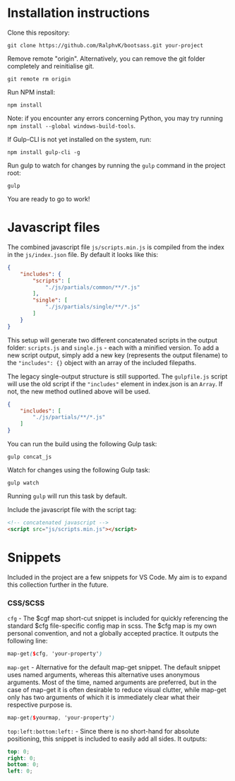 # Installation instructions

Clone this repository:

```
git clone https://github.com/RalphvK/bootsass.git your-project
```

Remove remote "origin". Alternatively, you can remove the git folder completely and reinitialise git.

```git remote rm origin```


Run NPM install:

```npm install```

Note: if you encounter any errors concerning Python, you may try running ```npm install --global windows-build-tools```.

If Gulp-CLI is not yet installed on the system, run:

```npm install gulp-cli -g```

Run gulp to watch for changes by running the ```gulp``` command in the project root:

```gulp```

You are ready to go to work!

# Javascript files

The combined javascript file ```js/scripts.min.js``` is compiled from the index in the ```js/index.json``` file. By default it looks like this:

```json
{
    "includes": {
        "scripts": [
            "./js/partials/common/**/*.js"
        ],
        "single": [
            "./js/partials/single/**/*.js"
        ]
    }
}
```

This setup will generate two different concatenated scripts in the output folder: ```scripts.js``` and ```single.js``` - each with a minified version. To add a new script output, simply add a new key (represents the output filename) to the ```"includes": {}``` object with an array of the included filepaths.

The legacy single-output structure is still supported. The ```gulpfile.js``` script will use the old script if the ```"includes"``` element in index.json is an ```Array```. If not, the new method outlined above will be used.

```json
{
    "includes": [
        "./js/partials/**/*.js"
    ]
}
```

You can run the build using the following Gulp task:

```gulp concat_js```

Watch for changes using the following Gulp task:

```gulp watch```

Running ```gulp``` will run this task by default.

Include the javascript file with the script tag:

```html
<!-- concatenated javascript -->
<script src="js/scripts.min.js"></script>
```

# Snippets

Included in the project are a few snippets for VS Code. My aim is to expand this collection further in the future.

### CSS/SCSS

```cfg``` - The $cgf map short-cut snippet is included for quickly referencing the standard $cfg file-specific config map in scss. The $cfg map is my own personal convention, and not a globally accepted practice. It outputs the following line:

```scss
map-get($cfg, 'your-property')
```

```map-get``` - Alternative for the default map-get snippet. The default snippet uses named arguments, whereas this alternative uses anonymous arguments. Most of the time, named arguments are preferred, but in the case of map-get it is often desirable to reduce visual clutter, while map-get only has two arguments of which it is immediately clear what their respective purpose is.

```scss
map-get($yourmap, 'your-property')
```

```top:left:bottom:left:``` - Since there is no short-hand for absolute positioning, this snippet is included to easily add all sides. It outputs:

```scss
top: 0;
right: 0;
bottom: 0;
left: 0;
```

